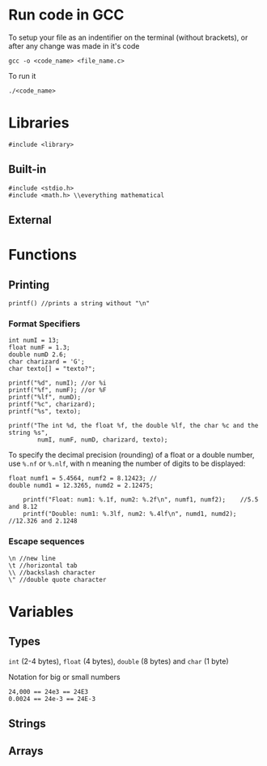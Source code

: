 # Run code in GCC
To setup your file as an indentifier on the terminal (without brackets), or after any change was made in it's code
```
gcc -o <code_name> <file_name.c>
```
To run it
```
./<code_name>
```
# Libraries
```
#include <library>
```
## Built-in
```
#include <stdio.h>
#include <math.h> \\everything mathematical
```
## External

# Functions
## Printing
```
printf() //prints a string without "\n"
```
### Format Specifiers
```
int numI = 13;
float numF = 1.3;
double numD 2.6;
char charizard = 'G';
char texto[] = "texto?";

printf("%d", numI); //or %i
printf("%f", numF); //or %F
printf("%lf", numD);
printf("%c", charizard);
printf("%s", texto);

printf("The int %d, the float %f, the double %lf, the char %c and the string %s",
        numI, numF, numD, charizard, texto);

```
To specify the decimal precision (rounding) of a float or a double number, use ```%.nf``` or ```%.nlf```, with n meaning the number of digits to be displayed:
```
float numf1 = 5.4564, numf2 = 8.12423; //
double numd1 = 12.3265, numd2 = 2.12475;

    printf("Float: num1: %.1f, num2: %.2f\n", numf1, numf2);    //5.5 and 8.12
    printf("Double: num1: %.3lf, num2: %.4lf\n", numd1, numd2); //12.326 and 2.1248
```
### Escape sequences
```
\n //new line
\t //horizontal tab
\\ //backslash character
\" //double quote character
```
# Variables

## Types

```int``` (2-4 bytes), ```float``` (4 bytes), ```double``` (8 bytes) and ```char``` (1 byte)

Notation for big or small numbers
```
24,000 == 24e3 == 24E3
0.0024 == 24e-3 == 24E-3
```

## Strings


## Arrays


